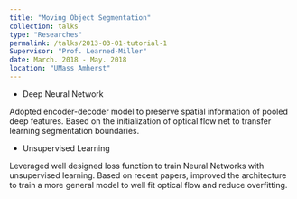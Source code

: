 ```yaml
---
title: "Moving Object Segmentation"
collection: talks
type: "Researches"
permalink: /talks/2013-03-01-tutorial-1
Supervisor: "Prof. Learned-Miller"
date: March. 2018 - May. 2018
location: "UMass Amherst"
---
```


* Deep Neural Network

Adopted encoder-decoder model to preserve spatial information of pooled deep features. Based on the initialization of optical flow net to transfer learning segmentation boundaries.

* Unsupervised Learning

Leveraged well designed loss function to train Neural Networks with unsupervised learning. Based on recent papers, improved the architecture to train a more general model to well fit optical flow and reduce overfitting.
